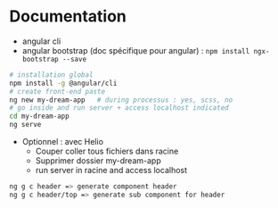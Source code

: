 # Documentation
- angular cli
- angular bootstrap (doc spécifique pour angular) : `npm install ngx-bootstrap --save`

```bash
# installation global
npm install -g @angular/cli
# create front-end paste
ng new my-dream-app   # during processus : yes, scss, no
# go inside and run server + access localhost indicated
cd my-dream-app
ng serve
```

- Optionnel : avec Helio
  - Couper coller tous fichiers dans racine
  - Supprimer dossier my-dream-app
  - run server in racine and access localhost

```bash
ng g c header => generate component header
ng g c header/top => generate sub component for header
```
